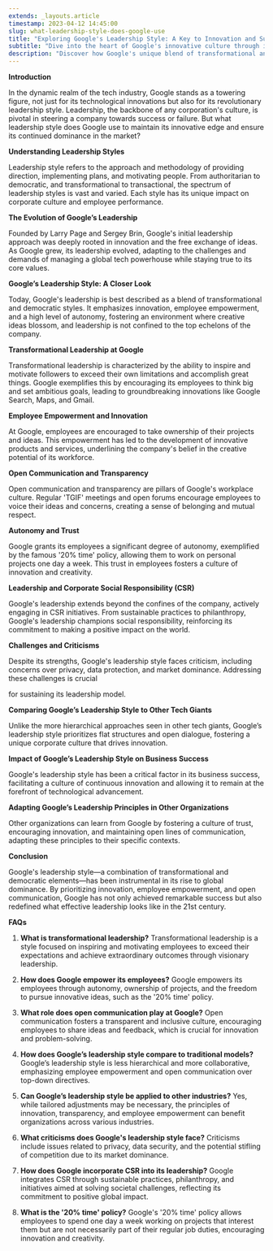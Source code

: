 ```yaml
---
extends: _layouts.article
timestamp: 2023-04-12 14:45:00
slug: what-leadership-style-does-google-use
title: "Exploring Google's Leadership Style: A Key to Innovation and Success"
subtitle: "Dive into the heart of Google's innovative culture through its transformative leadership style."
description: "Discover how Google's unique blend of transformational and democratic leadership fosters innovation, empowers employees, and maintains its dominance in the tech industry. This engaging article unveils the secrets behind Google's success and provides insights into applying its leadership principles to any organization."
---
```


**Introduction**

In the dynamic realm of the tech industry, Google stands as a towering figure, not just for its technological innovations but also for its revolutionary leadership style. Leadership, the backbone of any corporation's culture, is pivotal in steering a company towards success or failure. But what leadership style does Google use to maintain its innovative edge and ensure its continued dominance in the market?

**Understanding Leadership Styles**

Leadership style refers to the approach and methodology of providing direction, implementing plans, and motivating people. From authoritarian to democratic, and transformational to transactional, the spectrum of leadership styles is vast and varied. Each style has its unique impact on corporate culture and employee performance.

**The Evolution of Google’s Leadership**

Founded by Larry Page and Sergey Brin, Google's initial leadership approach was deeply rooted in innovation and the free exchange of ideas. As Google grew, its leadership evolved, adapting to the challenges and demands of managing a global tech powerhouse while staying true to its core values.

**Google’s Leadership Style: A Closer Look**

Today, Google's leadership is best described as a blend of transformational and democratic styles. It emphasizes innovation, employee empowerment, and a high level of autonomy, fostering an environment where creative ideas blossom, and leadership is not confined to the top echelons of the company.

**Transformational Leadership at Google**

Transformational leadership is characterized by the ability to inspire and motivate followers to exceed their own limitations and accomplish great things. Google exemplifies this by encouraging its employees to think big and set ambitious goals, leading to groundbreaking innovations like Google Search, Maps, and Gmail.

**Employee Empowerment and Innovation**

At Google, employees are encouraged to take ownership of their projects and ideas. This empowerment has led to the development of innovative products and services, underlining the company's belief in the creative potential of its workforce.

**Open Communication and Transparency**

Open communication and transparency are pillars of Google's workplace culture. Regular 'TGIF' meetings and open forums encourage employees to voice their ideas and concerns, creating a sense of belonging and mutual respect.

**Autonomy and Trust**

Google grants its employees a significant degree of autonomy, exemplified by the famous '20% time' policy, allowing them to work on personal projects one day a week. This trust in employees fosters a culture of innovation and creativity.

**Leadership and Corporate Social Responsibility (CSR)**

Google's leadership extends beyond the confines of the company, actively engaging in CSR initiatives. From sustainable practices to philanthropy, Google's leadership champions social responsibility, reinforcing its commitment to making a positive impact on the world.

**Challenges and Criticisms**

Despite its strengths, Google's leadership style faces criticism, including concerns over privacy, data protection, and market dominance. Addressing these challenges is crucial

 for sustaining its leadership model.

**Comparing Google’s Leadership Style to Other Tech Giants**

Unlike the more hierarchical approaches seen in other tech giants, Google’s leadership style prioritizes flat structures and open dialogue, fostering a unique corporate culture that drives innovation.

**Impact of Google’s Leadership Style on Business Success**

Google's leadership style has been a critical factor in its business success, facilitating a culture of continuous innovation and allowing it to remain at the forefront of technological advancement.

**Adapting Google’s Leadership Principles in Other Organizations**

Other organizations can learn from Google by fostering a culture of trust, encouraging innovation, and maintaining open lines of communication, adapting these principles to their specific contexts.

**Conclusion**

Google's leadership style—a combination of transformational and democratic elements—has been instrumental in its rise to global dominance. By prioritizing innovation, employee empowerment, and open communication, Google has not only achieved remarkable success but also redefined what effective leadership looks like in the 21st century.

**FAQs**

1. **What is transformational leadership?**
   Transformational leadership is a style focused on inspiring and motivating employees to exceed their expectations and achieve extraordinary outcomes through visionary leadership.

2. **How does Google empower its employees?**
   Google empowers its employees through autonomy, ownership of projects, and the freedom to pursue innovative ideas, such as the '20% time' policy.

3. **What role does open communication play at Google?**
   Open communication fosters a transparent and inclusive culture, encouraging employees to share ideas and feedback, which is crucial for innovation and problem-solving.

4. **How does Google’s leadership style compare to traditional models?**
   Google’s leadership style is less hierarchical and more collaborative, emphasizing employee empowerment and open communication over top-down directives.

5. **Can Google’s leadership style be applied to other industries?**
   Yes, while tailored adjustments may be necessary, the principles of innovation, transparency, and employee empowerment can benefit organizations across various industries.

6. **What criticisms does Google's leadership style face?**
   Criticisms include issues related to privacy, data security, and the potential stifling of competition due to its market dominance.

7. **How does Google incorporate CSR into its leadership?**
   Google integrates CSR through sustainable practices, philanthropy, and initiatives aimed at solving societal challenges, reflecting its commitment to positive global impact.

8. **What is the '20% time' policy?**
   Google's '20% time' policy allows employees to spend one day a week working on projects that interest them but are not necessarily part of their regular job duties, encouraging innovation and creativity.

